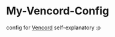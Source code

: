 # My-Vencord-Config

config for [Vencord](https://github.com/Vendicated/Vencord)
self-explanatory :p
